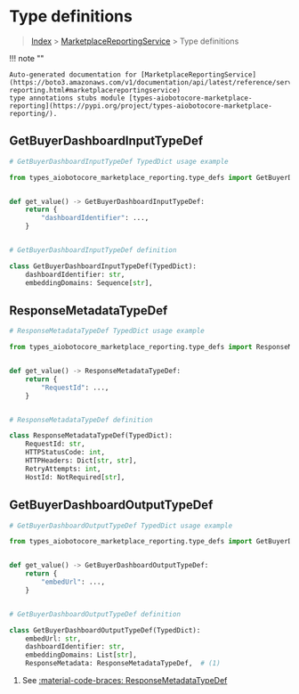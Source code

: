 # Type definitions

> [Index](../README.md) > [MarketplaceReportingService](./README.md) > Type definitions

!!! note ""

    Auto-generated documentation for [MarketplaceReportingService](https://boto3.amazonaws.com/v1/documentation/api/latest/reference/services/marketplace-reporting.html#marketplacereportingservice)
    type annotations stubs module [types-aiobotocore-marketplace-reporting](https://pypi.org/project/types-aiobotocore-marketplace-reporting/).



## GetBuyerDashboardInputTypeDef

```python
# GetBuyerDashboardInputTypeDef TypedDict usage example

from types_aiobotocore_marketplace_reporting.type_defs import GetBuyerDashboardInputTypeDef


def get_value() -> GetBuyerDashboardInputTypeDef:
    return {
        "dashboardIdentifier": ...,
    }


# GetBuyerDashboardInputTypeDef definition

class GetBuyerDashboardInputTypeDef(TypedDict):
    dashboardIdentifier: str,
    embeddingDomains: Sequence[str],
```


## ResponseMetadataTypeDef

```python
# ResponseMetadataTypeDef TypedDict usage example

from types_aiobotocore_marketplace_reporting.type_defs import ResponseMetadataTypeDef


def get_value() -> ResponseMetadataTypeDef:
    return {
        "RequestId": ...,
    }


# ResponseMetadataTypeDef definition

class ResponseMetadataTypeDef(TypedDict):
    RequestId: str,
    HTTPStatusCode: int,
    HTTPHeaders: Dict[str, str],
    RetryAttempts: int,
    HostId: NotRequired[str],
```


## GetBuyerDashboardOutputTypeDef

```python
# GetBuyerDashboardOutputTypeDef TypedDict usage example

from types_aiobotocore_marketplace_reporting.type_defs import GetBuyerDashboardOutputTypeDef


def get_value() -> GetBuyerDashboardOutputTypeDef:
    return {
        "embedUrl": ...,
    }


# GetBuyerDashboardOutputTypeDef definition

class GetBuyerDashboardOutputTypeDef(TypedDict):
    embedUrl: str,
    dashboardIdentifier: str,
    embeddingDomains: List[str],
    ResponseMetadata: ResponseMetadataTypeDef,  # (1)
```

1. See [:material-code-braces: ResponseMetadataTypeDef](./type_defs.md#responsemetadatatypedef)

